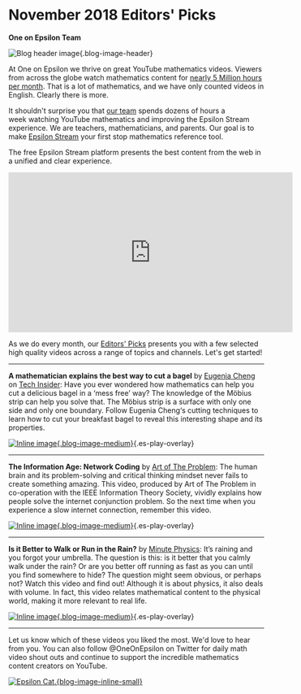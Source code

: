 # November 2018 Editors' Picks

**One on Epsilon Team**

![Blog header image](https://es-app.com/assets/brd23x.jpg){.blog-image-header}

At One on Epsilon we thrive on great YouTube mathematics videos. Viewers from across the globe watch mathematics content for [nearly 5 Million hours per month](https://oneonepsilon.com/epsilonstream/#data-analysis). That is a lot of mathematics, and we have only counted videos in English. Clearly there is more.

It shouldn't surprise you that [our team](https://oneonepsilon.com/epsilonstream/#content-team) spends dozens of hours a week watching YouTube mathematics and improving the Epsilon Stream experience. We are teachers, mathematicians, and parents. Our goal is to make [Epsilon Stream](https://oneonepsilon.com/epsilonstream/) your first stop mathematics reference tool.

The free Epsilon Stream platform presents the best content from the web in a unified and clear experience. 

<center>
<iframe width="560" height="315" src="https://www.youtube.com/embed/7zZhs3nMYKw" frameborder="0" allow="accelerometer; autoplay; encrypted-media; gyroscope; picture-in-picture" allowfullscreen></iframe>
</center>

As we do every month, our [Editors' Picks](https://epsilonstream.com/topic/editorspicks/) presents you with a few selected high quality videos across a range of topics and channels. Let's get started!

--- 

**A mathematician explains the best way to cut a bagel** by [Eugenia Cheng](http://eugeniacheng.com/) on [Tech Insider](https://www.youtube.com/channel/UCVLZmDKeT-mV4H3ToYXIFYg): Have you ever wondered how mathematics can help you cut a delicious bagel in a ‘mess free’ way? The knowledge of the Möbius strip can help you solve that. The Möbius strip is a surface with only one side and only one boundary. Follow Eugenia Cheng‘s cutting techniques to learn how to cut your breakfast bagel to reveal this interesting shape and its properties.



[![Inline image](https://i.ytimg.com/vi/Ktfo8D3cCr0/mqdefault.jpg
){.blog-image-medium}](https://epsilonstream.com/video/d3ccr0){.es-play-overlay}

---
**The Information Age: Network Coding** by [Art of The Problem](https://www.youtube.com/channel/UCotwjyJnb-4KW7bmsOoLfkg): The human brain and its problem-solving and critical thinking mindset never fails to create something amazing. This video, produced by Art of The Problem in co-operation with the IEEE Information Theory Society, vividly explains how people solve the internet conjunction problem. So the next time when you experience a slow internet connection, remember this video.


[![Inline image](https://i.ytimg.com/vi/B0ZcAWEvjCA/mqdefault.jpg
){.blog-image-medium}](https://epsilonstream.com/video/wevjca){.es-play-overlay}

---

**Is it Better to Walk or Run in the Rain?** by [Minute Physics](https://www.youtube.com/channel/UCUHW94eEFW7hkUMVaZz4eDg): It’s raining and you forgot your umbrella. The question is this: is it better that you calmly walk under the rain? Or are you better off running as fast as you can until you find somewhere to hide? The question might seem obvious, or perhaps not? Watch this video and find out! Although it is about physics, it also deals with volume. In fact, this video relates mathematical content to the physical world, making it more relevant to real life.

[![Inline image](https://i.ytimg.com/vi/3MqYE2UuN24/mqdefault.jpg
){.blog-image-medium}](https://epsilonstream.com/video/2uun24){.es-play-overlay}



---

Let us know which of these videos you liked the most. We'd love to hear from you. You can also follow @OneOnEpsilon on Twitter for daily math video shout outs and continue to support the incredible mathematics content creators on YouTube.

[![Epsilon Cat](https://es-app.com/blog-assets/epsilonCat.jpg).{blog-image-inline-small}](https://www.youtube.com/watch?v=7zZhs3nMYKw)